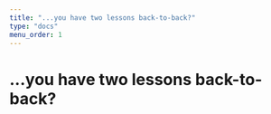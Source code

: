 ```yaml
---
title: "...you have two lessons back-to-back?"
type: "docs"
menu_order: 1
---
```


# ...you have two lessons back-to-back?
